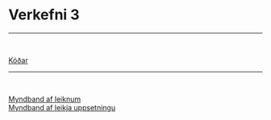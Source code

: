 # Verkefni 3

---

<br>

[Kóðar]()

---

<br>

[Myndband af leiknum](https://youtu.be/26wXm-SSYks)
<br>
[Myndband af leikja uppsetningu](https://youtu.be/zHkTfi3cF1E)
